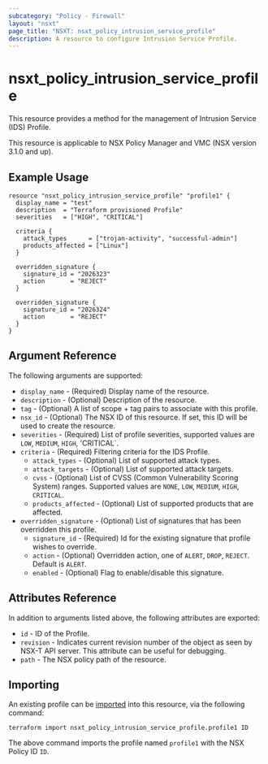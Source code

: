 ```yaml
---
subcategory: "Policy - Firewall"
layout: "nsxt"
page_title: "NSXT: nsxt_policy_intrusion_service_profile"
description: A resource to configure Intrusion Service Profile.
---
```


# nsxt_policy_intrusion_service_profile

This resource provides a method for the management of Intrusion Service (IDS) Profile.

This resource is applicable to NSX Policy Manager and VMC (NSX version 3.1.0 and up).

## Example Usage

```hcl
resource "nsxt_policy_intrusion_service_profile" "profile1" {
  display_name = "test"
  description  = "Terraform provisioned Profile"
  severities   = ["HIGH", "CRITICAL"]

  criteria {
    attack_types      = ["trojan-activity", "successful-admin"]
    products_affected = ["Linux"]
  }

  overridden_signature {
    signature_id = "2026323"
    action       = "REJECT"
  }

  overridden_signature {
    signature_id = "2026324"
    action       = "REJECT"
  }
}
```

## Argument Reference

The following arguments are supported:

* `display_name` - (Required) Display name of the resource.
* `description` - (Optional) Description of the resource.
* `tag` - (Optional) A list of scope + tag pairs to associate with this profile.
* `nsx_id` - (Optional) The NSX ID of this resource. If set, this ID will be used to create the resource.
* `severities` - (Required) List of profile severities, supported values are `LOW`, `MEDIUM`, `HIGH`, 'CRITICAL`.
* `criteria` - (Required) Filtering criteria for the IDS Profile.
  * `attack_types` - (Optional) List of supported attack types.
  * `attack_targets` - (Optional) List of supported attack targets.
  * `cvss` - (Optional) List of CVSS (Common Vulnerability Scoring System) ranges. Supported values are `NONE`, `LOW`, `MEDIUM`, `HIGH`, `CRITICAL`.
  * `products_affected` - (Optional) List of supported products that are affected.
* `overridden_signature` - (Optional) List of signatures that has been overridden this profile.
  * `signature_id` - (Required) Id for the existing signature that profile wishes to override.
  * `action` - (Optional) Overridden action, one of `ALERT`, `DROP`, `REJECT`. Default is `ALERT`.
  * `enabled` - (Optional) Flag to enable/disable this signature.


## Attributes Reference

In addition to arguments listed above, the following attributes are exported:

* `id` - ID of the Profile.
* `revision` - Indicates current revision number of the object as seen by NSX-T API server. This attribute can be useful for debugging.
* `path` - The NSX policy path of the resource.

## Importing

An existing profile can be [imported][docs-import] into this resource, via the following command:

[docs-import]: /docs/import/index.html

```
terraform import nsxt_policy_intrusion_service_profile.profile1 ID
```

The above command imports the profile named `profile1` with the NSX Policy ID `ID`.
